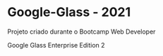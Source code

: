 # Google-Glass - 2021
Projeto criado durante o Bootcamp Web Developer

Google Glass Enterprise Edition 2
